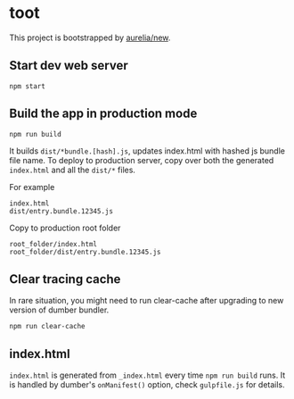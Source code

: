 # toot

This project is bootstrapped by [aurelia/new](https://github.com/aurelia/new).

## Start dev web server

    npm start

## Build the app in production mode

    npm run build

It builds `dist/*bundle.[hash].js`, updates index.html with hashed js bundle file name. To deploy to production server, copy over both the generated `index.html` and all the `dist/*` files.

For example
```
index.html
dist/entry.bundle.12345.js
```
Copy to production root folder
```
root_folder/index.html
root_folder/dist/entry.bundle.12345.js
```


## Clear tracing cache

In rare situation, you might need to run clear-cache after upgrading to new version of dumber bundler.

    npm run clear-cache

## index.html

`index.html` is generated from `_index.html` every time `npm run build` runs. It is handled by dumber's `onManifest()` option, check `gulpfile.js` for details.
